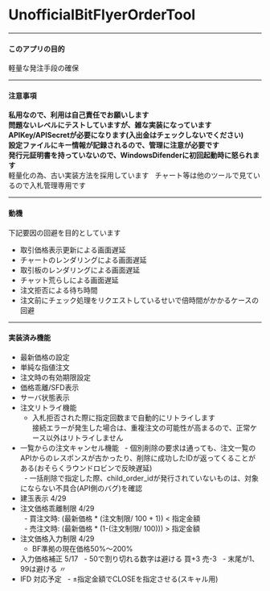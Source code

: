 # UnofficialBitFlyerOrderTool
___

#### このアプリの目的
軽量な発注手段の確保
___
#### 注意事項

**私用なので、利用は自己責任でお願いします**  
**問題ないレベルにテストしていますが、雑な実装になっています**  
**APIKey/APISecretが必要になります(入出金はチェックしないでください)**  
**設定ファイルにキー情報が記録されるので、管理に注意が必要です**  
**発行元証明書を持っていないので、WindowsDifenderに初回起動時に怒られます**  
軽量化の為、古い実装方法を採用しています  
チャート等は他のツールで見ているので入札管理専用です  

___
#### 動機
下記要因の回避を目的としています
- 取引価格表示更新による画面遅延  
- チャートのレンダリングによる画面遅延  
- 取引板のレンダリングによる画面遅延  
- チャット荒らしによる画面遅延  
- 注文拒否による待ち時間
- 注文前にチェック処理をリクエストしているせいで倍時間がかかるケースの回避  

___
#### 実装済み機能
- 最新価格の設定
- 単純な指値注文  
- 注文時の有効期限設定  
- 価格乖離/SFD表示  
- サーバ状態表示
- 注文リトライ機能
   - 入札拒否された際に指定回数まで自動的にリトライします  <br>
  接続エラーが発生した場合は、重複注文の可能性が高まるので、正常ケース以外はリトライしません
- 一覧からの注文キャンセル機能
   - 個別削除の要求は通っても、注文一覧のAPIからのレスポンスが古かったり、削除に成功したIDが返ってくることがある(おそらくラウンドロビンで反映遅延)  
   - 一括削除で指定した際、child_order_idが発行されていないものは、対象にならない不具合(API側のバグ)を確認  
- 建玉表示 4/29
- 注文価格乖離制限 4/29  
   - 買注文時: (最新価格 * (注文制限/ 100 + 1)) < 指定金額  
   - 売注文時: (最新価格 * (1-(注文制限/ 100))) > 指定金額  
- 注文価格入力制限 4/29
   - BF準拠の現在価格50%～200%  
- 入力価格補正 5/17
   - 50で割り切れる数字は避ける 買+3 売-3
   - 末尾が1、99は避ける 〃
- IFD 対応予定
   - ±指定金額でCLOSEを指定させる(スキャル用)

